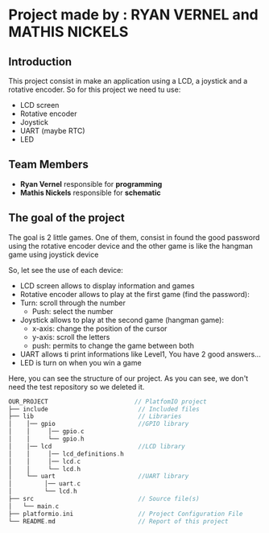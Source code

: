 # Project made by : RYAN VERNEL and MATHIS NICKELS

## Introduction
This project consist in make an application using a LCD, a joystick and a rotative encoder.
So for this project we need tu use:

* LCD screen
* Rotative encoder
* Joystick
* UART (maybe RTC)
* LED

## Team Members
* __Ryan Vernel__ responsible for __programming__
* __Mathis Nickels__ responsible for __schematic__

## The goal of the project
The goal is 2 little games. One of them, consist in found the good password using the rotative encoder device
and the other game is like the hangman game using joystick device

So, let see the use of each device:

* LCD screen allows to display information and games
* Rotative encoder allows to play at the first game (find the password):
* Turn: scroll through the number
    * Push: select the number
* Joystick allows to play at the second game (hangman game):
    * x-axis: change the position of the cursor
    * y-axis: scroll the letters
    * push: permits to change the game between both
* UART allows ti print informations like Level1, You have 2 good answers...
* LED is turn on when you win a game

Here, you can see the structure of our project. As you can see, we don't need the test repository so we deleted it.
```c
OUR_PROJECT                        // PlatfomIO project
├── include                         // Included files
├── lib                             // Libraries
│    │── gpio                       //GPIO library
│    │     │── gpio.c
│    │     └── gpio.h
│    │── lcd                        //LCD library
│    │     │── lcd_definitions.h
│    │     │── lcd.c
│    │     └── lcd.h
│    └── uart                       //UART library
│         │── uart.c
│         └── lcd.h
├── src                             // Source file(s)
│   └── main.c
├── platformio.ini                  // Project Configuration File
└── README.md                       // Report of this project
```